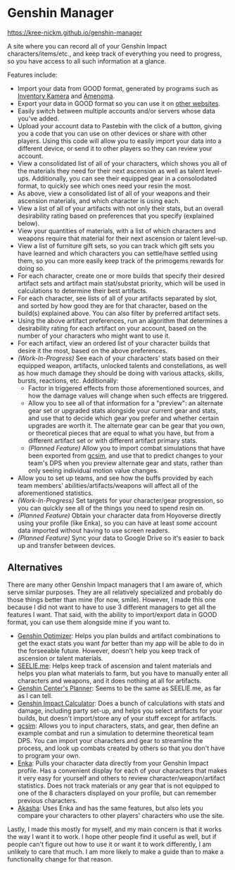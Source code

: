 # Genshin Manager
https://kree-nickm.github.io/genshin-manager

A site where you can record all of your Genshin Impact characters/items/etc., and keep track of everything you need to progress, so you have access to all such information at a glance.

Features include:
* Import your data from GOOD format, generated by programs such as [Inventory Kamera](https://github.com/Andrewthe13th/Inventory_Kamera) and [Amenoma](https://github.com/daydreaming666/Amenoma).
* Export your data in GOOD format so you can use it on [other websites](#alternatives).
* Easily switch between multiple accounts and/or servers whose data you've added.
* Upload your account data to Pastebin with the click of a button, giving you a code that you can use on other devices or share with other players. Using this code will allow you to easily import your data into a different device, or send it to other players so they can review your account.
* View a consolidated list of all of your characters, which shows you all of the materials they need for their next ascension as well as talent level-ups. Additionally, you can see their equipped gear in a consolodated format, to quickly see which ones need your resin the most.
* As above, view a consolidated list of all of your weapons and their ascension materials, and which character is using each.
* View a list of all of your artifacts with not only their stats, but an overall desirability rating based on preferences that you specify (explained below).
* View your quantities of materials, with a list of which characters and weapons require that material for their next ascension or talent level-up.
* View a list of furniture gift sets, so you can track which gift sets you have learned and which characters you can settle/have settled using them, so you can more easily keep track of the primogems rewards for doing so.
* For each character, create one or more builds that specify their desired artifact sets and artifact main stat/substat priority, which will be used in calculations to determine their best artifacts.
* For each character, see lists of all of your artifacts separated by slot, and sorted by how good they are for that character, based on the build(s) explained above. You can also filter by preferred artifact sets.
* Using the above artifact preferences, run an algorithm that determines a desirability rating for each artifact on your account, based on the number of your characters who might want to use it.
* For each artifact, view an ordered list of your character builds that desire it the most, based on the above preferences.
* _(Work-In-Progress)_ See each of your characters' stats based on their equipped weapon, artifacts, unlocked talents and constellations, as well as how much damage they should be doing with various attacks, skills, bursts, reactions, etc. Additionally:
  * Factor in triggered effects from those aforementioned sources, and how the damage values will change when such effects are triggered.
  * Allow you to see all of that information for a "preview": an alternate gear set or upgraded stats alongside your current gear and stats, and use that to decide which gear you prefer and whether certain upgrades are worth it. The alternate gear can be gear that you own, or theoretical pieces that are equal to what you have, but from a different artifact set or with different artifact primary stats.
  * _(Planned Feature)_ Allow you to import combat simulations that have been exported from [gcsim](#alternatives), and use that to predict changes to your team's DPS when you preview alternate gear and stats, rather than only seeing individual motion value changes.
* Allow you to set up teams, and see how the buffs provided by each team members' abilities/artifacts/weapons will affect all of the aforementioned statistics.
* _(Work-In-Progress)_ Set targets for your character/gear progression, so you can quickly see all of the things you need to spend resin on.
* _(Planned Feature)_ Obtain your character data from Hoyoverse directly using your profile (like Enka), so you can have at least *some* account data imported without having to use screen readers.
* _(Planned Feature)_ Sync your data to Google Drive so it's easier to back up and transfer between devices.

## Alternatives
There are many other Genshin Impact managers that I am aware of, which serve similar purposes. They are all relatively specialized and probably do those things better than mine (for now, smile). However, I made this one because I did not want to have to use 3 different managers to get all the features I want. That said, with the ability to import/export data in GOOD format, you can use them alongside mine if you want to.
* [Genshin Optimizer](https://frzyc.github.io/genshin-optimizer): Helps you plan builds and artifact combinations to get the exact stats you want *far* better than my app will be able to do in the forseeable future. However, doesn't help you keep track of ascension or talent materials.
* [SEELIE.me](https://seelie.me): Helps keep track of ascension and talent materials and helps you plan what materials to farm, but you have to manually enter all characters and weapons, and it does nothing at all for artifacts.
* [Genshin Center's Planner](https://genshin-center.com/planner): Seems to be the same as SEELIE.me, as far as I can tell.
* [Genshin Impact Calculator](https://genshin.aspirine.su/): Does a bunch of calculations with stats and damage, including party set-up, and helps you select artifacts for your builds, but doesn't import/store any of your stuff except for artifacts.
* [gcsim](https://gcsim.app): Allows you to input characters, stats, and gear, then define an example combat and run a simulation to determine theoretical team DPS. You can import your characters and gear to streamline the process, and look up combats created by others so that you don't have to program your own.
* [Enka](https://enka.network/): Pulls your character data directly from your Genshin Impact profile. Has a convenient display for each of your characters that makes it very easy for yourself and others to review character/weapon/artifact statistics. Does not track materials or any gear that is not equipped to one of the 8 characters displayed on your profile, but can remember previous characters.
* [Akasha](https://akasha.cv): Uses Enka and has the same features, but also lets you compare your characters to other players' characters who use the site.

Lastly, I made this mostly for myself, and my main concern is that it works the way I want it to work. I hope other people find it useful as well, but if people can't figure out how to use it or want it to work differently, I am unlikely to care that much. I am more likely to make a guide than to make a functionality change for that reason.
